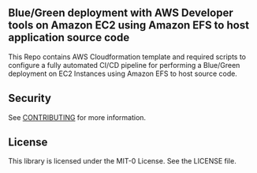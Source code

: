 ## Blue/Green deployment with AWS Developer tools on Amazon EC2 using Amazon EFS to host application source code

This Repo contains AWS Cloudformation template and required scripts to configure a fully automated CI/CD pipeline for performing a Blue/Green deployment on EC2 Instances using Amazon EFS to host source code.

## Security

See [CONTRIBUTING](CONTRIBUTING.md#security-issue-notifications) for more information.

## License

This library is licensed under the MIT-0 License. See the LICENSE file.

